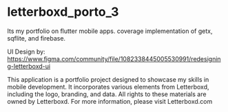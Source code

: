 # letterboxd_porto_3
Its my portfolio on flutter mobile apps. coverage implementation of getx, sqflite, and firebase.

UI Design by: https://www.figma.com/community/file/1082338445005530991/redesigning-letterboxd-ui

This application is a portfolio project designed to showcase my skills in mobile development. It incorporates various elements from Letterboxd, including the logo, branding, and data. All rights to these materials are owned by Letterboxd. For more information, please visit Letterboxd.com